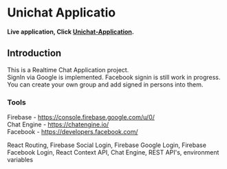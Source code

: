 # Unichat Applicatio

**Live application, Click [Unichat-Application](https://unichat-kishan.netlify.app).**

## Introduction

This is a Realtime Chat Application project. <br />
SignIn via Google is implemented. Facebook signin is still work in progress.
You can create your own group and add signed in persons into them.

### Tools

Firebase - https://console.firebase.google.com/u/0/  <br />
Chat Engine - https://chatengine.io/  <br />
Facebook - https://developers.facebook.com/  <br />

React Routing, Firebase Social Login, Firebase Google Login, Firebase Facebook Login, React Context API, Chat Engine, REST API's, environment variables 
